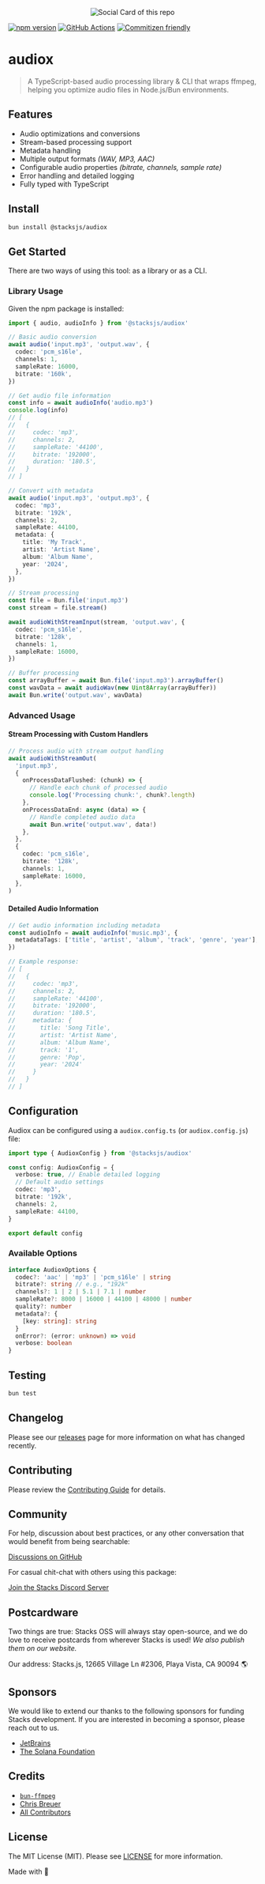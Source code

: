 <p align="center"><img src="https://github.com/stacksjs/audiox/blob/main/.github/art/cover.jpg?raw=true" alt="Social Card of this repo"></p>

[![npm version][npm-version-src]][npm-version-href]
[![GitHub Actions][github-actions-src]][github-actions-href]
[![Commitizen friendly](https://img.shields.io/badge/commitizen-friendly-brightgreen.svg)](http://commitizen.github.io/cz-cli/)
<!-- [![npm downloads][npm-downloads-src]][npm-downloads-href] -->
<!-- [![Codecov][codecov-src]][codecov-href] -->

# audiox

> A TypeScript-based audio processing library & CLI that wraps ffmpeg, helping you optimize audio files in Node.js/Bun environments.

## Features

- Audio optimizations and conversions
- Stream-based processing support
- Metadata handling
- Multiple output formats _(WAV, MP3, AAC)_
- Configurable audio properties _(bitrate, channels, sample rate)_
- Error handling and detailed logging
- Fully typed with TypeScript

## Install

```bash
bun install @stacksjs/audiox
```

## Get Started

There are two ways of using this tool: as a library or as a CLI.

### Library Usage

Given the npm package is installed:

```ts
import { audio, audioInfo } from '@stacksjs/audiox'

// Basic audio conversion
await audio('input.mp3', 'output.wav', {
  codec: 'pcm_s16le',
  channels: 1,
  sampleRate: 16000,
  bitrate: '160k',
})

// Get audio file information
const info = await audioInfo('audio.mp3')
console.log(info)
// [
//   {
//     codec: 'mp3',
//     channels: 2,
//     sampleRate: '44100',
//     bitrate: '192000',
//     duration: '180.5',
//   }
// ]

// Convert with metadata
await audio('input.mp3', 'output.mp3', {
  codec: 'mp3',
  bitrate: '192k',
  channels: 2,
  sampleRate: 44100,
  metadata: {
    title: 'My Track',
    artist: 'Artist Name',
    album: 'Album Name',
    year: '2024',
  },
})

// Stream processing
const file = Bun.file('input.mp3')
const stream = file.stream()

await audioWithStreamInput(stream, 'output.wav', {
  codec: 'pcm_s16le',
  bitrate: '128k',
  channels: 1,
  sampleRate: 16000,
})

// Buffer processing
const arrayBuffer = await Bun.file('input.mp3').arrayBuffer()
const wavData = await audioWav(new Uint8Array(arrayBuffer))
await Bun.write('output.wav', wavData)
```

### Advanced Usage

#### Stream Processing with Custom Handlers

```ts
// Process audio with stream output handling
await audioWithStreamOut(
  'input.mp3',
  {
    onProcessDataFlushed: (chunk) => {
      // Handle each chunk of processed audio
      console.log('Processing chunk:', chunk?.length)
    },
    onProcessDataEnd: async (data) => {
      // Handle completed audio data
      await Bun.write('output.wav', data!)
    },
  },
  {
    codec: 'pcm_s16le',
    bitrate: '128k',
    channels: 1,
    sampleRate: 16000,
  },
)
```

#### Detailed Audio Information

```ts
// Get audio information including metadata
const audioInfo = await audioInfo('music.mp3', {
  metadataTags: ['title', 'artist', 'album', 'track', 'genre', 'year'],
})

// Example response:
// [
//   {
//     codec: 'mp3',
//     channels: 2,
//     sampleRate: '44100',
//     bitrate: '192000',
//     duration: '180.5',
//     metadata: {
//       title: 'Song Title',
//       artist: 'Artist Name',
//       album: 'Album Name',
//       track: '1',
//       genre: 'Pop',
//       year: '2024'
//     }
//   }
// ]
```

## Configuration

Audiox can be configured using a `audiox.config.ts` (or `audiox.config.js`) file:

```ts
import type { AudioxConfig } from '@stacksjs/audiox'

const config: AudioxConfig = {
  verbose: true, // Enable detailed logging
  // Default audio settings
  codec: 'mp3',
  bitrate: '192k',
  channels: 2,
  sampleRate: 44100,
}

export default config
```

### Available Options

```ts
interface AudioxOptions {
  codec?: 'aac' | 'mp3' | 'pcm_s16le' | string
  bitrate?: string // e.g., "192k"
  channels?: 1 | 2 | 5.1 | 7.1 | number
  sampleRate?: 8000 | 16000 | 44100 | 48000 | number
  quality?: number
  metadata?: {
    [key: string]: string
  }
  onError?: (error: unknown) => void
  verbose: boolean
}
```

## Testing

```bash
bun test
```

## Changelog

Please see our [releases](https://github.com/stacksjs/stacks/releases) page for more information on what has changed recently.

## Contributing

Please review the [Contributing Guide](https://github.com/stacksjs/contributing) for details.

## Community

For help, discussion about best practices, or any other conversation that would benefit from being searchable:

[Discussions on GitHub](https://github.com/stacksjs/stacks/discussions)

For casual chit-chat with others using this package:

[Join the Stacks Discord Server](https://discord.gg/stacksjs)

## Postcardware

Two things are true: Stacks OSS will always stay open-source, and we do love to receive postcards from wherever Stacks is used! _We also publish them on our website._

Our address: Stacks.js, 12665 Village Ln #2306, Playa Vista, CA 90094 🌎

## Sponsors

We would like to extend our thanks to the following sponsors for funding Stacks development. If you are interested in becoming a sponsor, please reach out to us.

- [JetBrains](https://www.jetbrains.com/)
- [The Solana Foundation](https://solana.com/)

## Credits

- [`bun-ffmpeg`](https://github.com/KenjiGinjo/bun-ffmpeg)
- [Chris Breuer](https://github.com/chrisbbreuer)
- [All Contributors](../../contributors)

## License

The MIT License (MIT). Please see [LICENSE](https://github.com/stacksjs/stacks/tree/main/LICENSE.md) for more information.

Made with 💙

<!-- Badges -->
[npm-version-src]: https://img.shields.io/npm/v/@stacksjs/audiox?style=flat-square
[npm-version-href]: https://npmjs.com/package/@stacksjs/audiox
[github-actions-src]: https://img.shields.io/github/actions/workflow/status/stacksjs/audiox/ci.yml?style=flat-square&branch=main
[github-actions-href]: https://github.com/stacksjs/audiox/actions?query=workflow%3Aci

<!-- [codecov-src]: https://img.shields.io/codecov/c/gh/stacksjs/audiox/main?style=flat-square
[codecov-href]: https://codecov.io/gh/stacksjs/audiox -->
